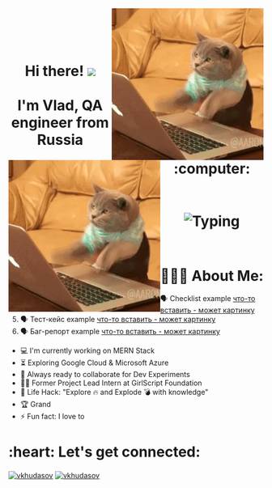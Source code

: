 <!--
**UniverseQA/UniverseQA** is a ✨ _special_ ✨ repository because its `README.md` (this file) appears on your GitHub profile.

Here are some ideas to get you started:

- 🔭 I’m currently working on ...
- 🌱 I’m currently learning ...
- 👯 I’m looking to collaborate on ...
- 🤔 I’m looking for help with ...
- 💬 Ask me about ...
- 📫 How to reach me: ...
- 😄 Pronouns: ...
- ⚡ Fun fact: ...
-->

<img align="right" src="https://github.com/UniverseQA/Target/blob/main/2GU.gif?raw=true" height="300px" width="300px"/> 
<img align="left" src="https://github.com/UniverseQA/Target/blob/main/2GU.gif?raw=true" height="300px" width="300px"/>
<br><br>
<h1 align="center">
 <abc>  
  <br>Hi there! <img src="https://user-images.githubusercontent.com/42378118/110234147-e3259600-7f4e-11eb-95be-0c4047144dea.gif" width="32"><br>
  <br> I'm Vlad, QA engineer from Russia :computer:<br>
  <br><br>
  <img align="center" alt="Typing" length="200px" width="500" src="https://readme-typing-svg.herokuapp.com?color=%2336BCF7&lines=Perfer+et+obdura,+dolor+hic+tibi+proderit+olim" />
   </abc>
  <br><br>
</h1> 
    <h1 align="left">👨🏻‍💻 About Me:</h1>

4. 🗣 Checklist example [что-то вставить - может картинку](https://clck.ru/32Pkee)
4. 🗣 Тест-кейс example [что-то вставить - может картинку](https://clck.ru/32Pkh3)
4. 🗣 Баг-репорт example [что-то вставить - может картинку](https://clck.ru/32PkjV)
- :computer: I'm currently working on MERN Stack
- :hourglass_flowing_sand:  Exploring Google Cloud & Microsoft Azure
- :rocket: Always ready to collaborate for Dev Experiments
- :man_technologist: Former Project Lead Intern at GirlScript Foundation
- :dart: Life Hack: "Explore :fire: and Explode :bomb: with knowledge" 
- :trophy: Grand 
- :zap: Fun fact: I love to <br>

<h1 align="left">:heart: Let's get connected:</h1>
<a href="https://t.me/vkhudasov" target="_blank"><img align="center" src="https://cdn.jsdelivr.net/npm/simple-icons@3.0.1/icons/telegram.svg" alt="vkhudasov" height="200" width="200" /></a>
<a href="https://vk.com/vkhudasov" target="_blank"><img align="center" src="https://cdn.jsdelivr.net/npm/simple-icons@3.0.1/icons/vk.svg" alt="vkhudasov" height="100" width="100" /></a>
